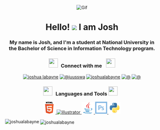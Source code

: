 <p align="center">
  <img height="80" alt="Gif" src="https://mir-s3-cdn-cf.behance.net/project_modules/1400/6c0f9b95746151.5e9ecde69599e.gif" />
</p>

<h1 align="center">Hello! <img src="https://raw.githubusercontent.com/seanprashad/slackmoji/master/emoji/parrots/parrot-bouncing.gif" width="30px"> I am Josh</h1>
<h3 align="center">My name is Josh, and I'm a student at National University in the Bachelor of Science in Information Technology program.</h3>


<h3 align="center" > <img src="https://raw.githubusercontent.com/seanprashad/slackmoji/master/emoji/parrots/parrot-portal-blue.gif" width="30" height="30" style="margin-right: 10px;">Connect with me  <img src="https://raw.githubusercontent.com/seanprashad/slackmoji/master/emoji/parrots/parrot-portal-orange.gif" width="30" height="30" style="margin-left: 10px;"> </h3>
<p align="center">
<a href="https://fb.com/joshua labayne" target="blank"><img align="center" src="https://raw.githubusercontent.com/rahuldkjain/github-profile-readme-generator/master/src/images/icons/Social/facebook.svg" alt="joshua labayne" height="30" width="40" /></a>
<a href="https://instagram.com/@juusswa" target="blank"><img align="center" src="https://raw.githubusercontent.com/rahuldkjain/github-profile-readme-generator/master/src/images/icons/Social/instagram.svg" alt="@juusswa" height="30" width="40" /></a>
<a href="https://www.behance.net/joshualabayne" target="blank"><img align="center" src="https://raw.githubusercontent.com/rahuldkjain/github-profile-readme-generator/master/src/images/icons/Social/behance.svg" alt="joshualabayne" height="30" width="40" /></a>
<a href="https://www.youtube.com/c/@" target="blank"><img align="center" src="https://raw.githubusercontent.com/rahuldkjain/github-profile-readme-generator/master/src/images/icons/Social/youtube.svg" alt="@" height="30" width="40" /></a>
<a href="https://discord.gg/@" target="blank"><img align="center" src="https://raw.githubusercontent.com/rahuldkjain/github-profile-readme-generator/master/src/images/icons/Social/discord.svg" alt="@" height="30" width="40" /></a>
</p>


<h3 align="center"> <img src="https://raw.githubusercontent.com/seanprashad/slackmoji/master/emoji/parrots/parrot-laptop.gif" width="30" height="30" style="margin-right: 10px;">Languages and Tools <img src="https://raw.githubusercontent.com/seanprashad/slackmoji/master/emoji/parrots/parrot-laptop.gif" width="30" height="30" style="margin-right: 10px;"></h3>
<p align="center"> <a href="https://www.w3.org/html/" target="_blank" rel="noreferrer"> <img src="https://raw.githubusercontent.com/devicons/devicon/master/icons/html5/html5-original-wordmark.svg" alt="html5" width="40" height="40"/> </a> <a href="https://www.adobe.com/in/products/illustrator.html" target="_blank" rel="noreferrer"> <img src="https://www.vectorlogo.zone/logos/adobe_illustrator/adobe_illustrator-icon.svg" alt="illustrator" width="40" height="40"/> </a> <a href="https://www.java.com" target="_blank" rel="noreferrer"> <img src="https://raw.githubusercontent.com/devicons/devicon/master/icons/java/java-original.svg" alt="java" width="40" height="40"/> </a> <a href="https://www.photoshop.com/en" target="_blank" rel="noreferrer"> <img src="https://raw.githubusercontent.com/devicons/devicon/master/icons/photoshop/photoshop-line.svg" alt="photoshop" width="40" height="40"/> </a> <a href="https://www.python.org" target="_blank" rel="noreferrer"> <img src="https://raw.githubusercontent.com/devicons/devicon/master/icons/python/python-original.svg" alt="python" width="40" height="40"/> </a> </p>

<p><img align="left" src="https://github-readme-stats.vercel.app/api/top-langs?username=joshualabayne&show_icons=true&locale=en&layout=compact" alt="joshualabayne" /></p>

<p>&nbsp;<img align="center" src="https://github-readme-stats.vercel.app/api?username=joshualabayne&show_icons=true&locale=en" alt="joshualabayne" width= 400/> </p>


